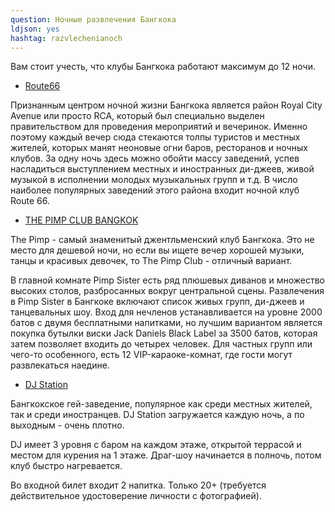 ```yaml
---
question: Ночные развлечения Бангкока
ldjson: yes
hashtag: razvlechenianoch
---
```


Вам стоит учесть, что клубы Бангкока работают максимум до 12 ночи.

* [Route66](https://maps.app.goo.gl/MKeW75VTgRZv3xH79)

Признанным центром ночной жизни Бангкока является район Royal City Avenue или просто RCA, который был специально выделен правительством для проведения мероприятий и вечеринок. Именно поэтому каждый вечер сюда стекаются толпы туристов и местных жителей, которых манят неоновые огни баров, ресторанов и ночных клубов. За одну ночь здесь можно обойти массу заведений, успев насладиться выступлением местных и иностранных ди-джеев, живой музыкой в исполнении молодых музыкальных групп и т.д.  В число наиболее популярных заведений этого района входит ночной клуб Route 66.


* [THE PIMP CLUB BANGKOK](https://maps.app.goo.gl/6SXbepLUeGfRDZZn7)

The Pimp - самый знаменитый джентльменский клуб Бангкока. Это не место для дешевой ночи, но если вы ищете вечер хорошей музыки, танцы и красивых девочек, то The Pimp Club - отличный вариант.

В главной комнате Pimp Sister есть ряд плюшевых диванов и множество высоких столов, разбросанных вокруг центральной сцены. Развлечения в Pimp Sister в Бангкоке включают список живых групп, ди-джеев и танцевальных шоу. Вход для нечленов устанавливается на уровне 2000 батов с двумя бесплатными напитками, но лучшим вариантом является покупка бутылки виски Jack Daniels Black Label за 3500 батов, которая затем позволяет входить до четырех человек. Для частных групп или чего-то особенного, есть 12 VIP-караоке-комнат, где гости могут развлекаться наедине.

* [DJ Station](https://maps.app.goo.gl/bjpZp5ceskm9kWgu6)

Бангкокское гей-заведение, популярное как среди местных жителей, так и среди иностранцев. DJ Station загружается каждую ночь, а по выходным - очень плотно.

DJ имеет 3 уровня с баром на каждом этаже, открытой террасой и местом для курения на 1 этаже. Драг-шоу начинается в полночь, потом клуб быстро нагревается.

Во входной билет входит 2 напитка. Только 20+ (требуется действительное удостоверение личности с фотографией).
